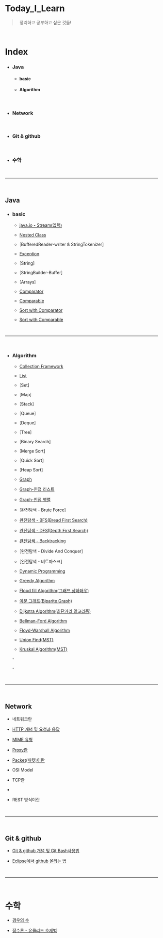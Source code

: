 # Today_I_Learn
> &nbsp; 정리하고 공부하고 싶은 것들!

<br>

# Index

- ### Java
   - #### basic
   
   - #### Algorithm
   

<br>

- ### Network

<br>

- ### Git & github

    
<br>

- ### 수학


<br>

<hr>

<br>  

 

## Java

- ### basic
  - [java.io - Stream(입력)](https://github.com/OOOIOOOIO/Today-I-Learn/blob/master/basic/java.io%20-%20Stream(%EC%9E%85%EB%A0%A5).md)

  - [Nested Class](https://github.com/OOOIOOOIO/Today_I_Learn/blob/master/basic/Nested%20Class.md)
  
  - [BufferedReader-writer & StringTokenizer]
  
  - [Exception](https://github.com/OOOIOOOIO/Today_I_Learn/blob/master/basic/Exception.md)
  
  - [String]
  
  - [StringBuilder-Buffer]
  
  - [Arrays]
  
  - [Comparator](https://github.com/OOOIOOOIO/Today_I_Learn/blob/master/lang%20%26%20util/Comparator.md)
  
  - [Comparable](https://github.com/OOOIOOOIO/Today_I_Learn/blob/master/lang%20%26%20util/Comparable.md)
 
  - [Sort with Comparator](https://github.com/OOOIOOOIO/Today_I_Learn/blob/master/lang%20%26%20util/Sort%20with%20Comparator.md)
  
  - [Sort with Comparable](https://github.com/OOOIOOOIO/Today_I_Learn/blob/master/lang%20&%20util/Sort%20with%20Comparable.md)
 
<br>

<hr>

<br>  


- ### Algorithm
  
  - [Collection Framework](https://github.com/OOOIOOOIO/Today_I_Learn_With_JAVA/blob/master/Collection%20%26%20Collections%20%26%20Data%20Structure/Collection%20Framework.md)
  
  - [List](https://github.com/OOOIOOOIO/Today_I_Learn_With_JAVA/blob/master/Collection%20&%20Collections%20&%20Data%20Structure/List.md)
  
  - [Set]
  
  - [Map]
  
  - [Stack]
  
  - [Queue]
    
  - [Deque]
  
  - [Tree]
  
  - [Binary Search]
  
  - [Merge Sort]
  
  - [Quick Sort]
  
  - [Heap Sort]

  - [Graph](https://github.com/OOOIOOOIO/Today_I_Learn_With_JAVA/blob/master/Collection%20%26%20Collections/Graph.md)
  
  - [Graph-인접 리스트](https://github.com/OOOIOOOIO/Today_I_Learn_With_JAVA/blob/master/Collection%20%26%20Collections%20%26%20Data%20Structure/Graph%20-%EC%9D%B8%EC%A0%91%20%EB%A6%AC%EC%8A%A4%ED%8A%B8.md)
  
  - [Graph-인접 행렬](https://github.com/OOOIOOOIO/Today_I_Learn_With_JAVA/blob/master/Collection%20%26%20Collections%20%26%20Data%20Structure/Graph%20-%EC%9D%B8%EC%A0%91%20%ED%96%89%EB%A0%AC.md)

  
  - [완전탐색 - Brute Force]
  
  - [완전탐색 - BFS(Bread First Search)](https://github.com/OOOIOOOIO/Today_I_Learn_With_JAVA/blob/master/Algorithm/%EC%99%84%EC%A0%84%ED%83%90%EC%83%89%20-%20BFS(Bread%20First%20Search).md)
  
  - [완전탐색 - DFS(Depth First Search)](https://github.com/OOOIOOOIO/Today_I_Learn_With_JAVA/blob/master/Algorithm/%EC%99%84%EC%A0%84%ED%83%90%EC%83%89%20-%20DFS(Depth%20First%20Search).md)
  
  - [완전탐색 - Backtracking](https://github.com/OOOIOOOIO/Today_I_Learn/blob/master/Algorithm/%EC%99%84%EC%A0%84%ED%83%90%EC%83%89%20-%20Backtracking.md)
  
  - [완전탐색 - Divide And Conquer]
  
  - [완전탐색 - 비트마스크]
  
  - [Dynamic Programming](https://github.com/OOOIOOOIO/Today_I_Learn/blob/master/Algorithm/Dynamic%20Programming.md)
  
  - [Greedy Algorithm](https://github.com/OOOIOOOIO/Today_I_Learn/blob/master/Algorithm/Greed%20Algorithm.md)
  
  - [Flood fill Algorithm(그래프 상하좌우)](https://github.com/OOOIOOOIO/Today_I_Learn/tree/master/Algorithm)
  
  - [이분 그래프(Biparite Graph)](https://github.com/OOOIOOOIO/Today_I_Learn/blob/master/Algorithm/%EC%9D%B4%EB%B6%84%20%EA%B7%B8%EB%9E%98%ED%94%84(Biparite%20Graph).md)

  - [Dijkstra Algorithm(최단거리 알고리즘)](https://github.com/OOOIOOOIO/Today_I_Learn/blob/master/Algorithm/Dijkstra%20Algorithm.md)
  
  - [Bellman-Ford Algorithm](https://github.com/OOOIOOOIO/Today_I_Learn/blob/master/Algorithm/Bellman%20Ford%20Algorithm.md)
  
  - [Floyd-Warshall Algorithm](https://github.com/OOOIOOOIO/Today_I_Learn/blob/master/Algorithm/Floyd%20Warshall%20Algorithm.md)
  
  - [Union Find(MST)](https://github.com/OOOIOOOIO/Today_I_Learn/blob/master/Algorithm/Union%20Find(MST).md)
  
  - [Kruskal Algorithm(MST)](https://github.com/OOOIOOOIO/Today_I_Learn/blob/master/Algorithm/Kruskal%20Algorithm(MST).md)
  
  
  -[]()
  
  -[]()


<br>

<hr>

<br>  

## Network
- 네트워크란

- [HTTP 개념 및 요청과 응답](https://github.com/OOOIOOOIO/Today_I_Learn/blob/master/Network/HTTP%20%EA%B0%9C%EB%85%90%20%EB%B0%8F%20%EC%9A%94%EC%B2%AD%EA%B3%BC%20%EC%9D%91%EB%8B%B5.md)

- [MIME 유형](https://github.com/OOOIOOOIO/Today-I-Learn/blob/master/Network/MIME%20%EC%9C%A0%ED%98%95.md)

- [Proxy란](https://github.com/OOOIOOOIO/Today_I_Learn/blob/master/Network/Proxy%EB%9E%80.md)

- [Packet(패킷)이란](https://github.com/OOOIOOOIO/Today-I-Learn/blob/master/Network/Packet(%ED%8C%A8%ED%82%B7)%EC%9D%B4%EB%9E%80%3F.md)

- OSI Model

- TCP란

- 

- REST 방식이란

<br>

<hr>

<br>  


## Git & github
- [Git & github 개념 및 Git Bash사용법](https://github.com/OOOIOOOIO/Today_I_Learn/blob/master/Git%20%26%20github%20%EA%B0%9C%EB%85%90%20%EB%B0%8F%20Git%20Bash%EC%82%AC%EC%9A%A9%EB%B2%95.md)

- [Eclipse에서 github 올리는 법](https://github.com/OOOIOOOIO/Today_I_Learn/blob/master/Git%20%26%20github/Eclipse%EC%97%90%EC%84%9C%20github%20%EC%98%AC%EB%A6%AC%EB%8A%94%20%EB%B2%95.md)

<br>

<hr>

<br> 

# 수학

  - [경우의 수](https://github.com/OOOIOOOIO/Today_I_Learn/blob/master/%EC%88%98%ED%95%99/%EA%B2%BD%EC%9A%B0%EC%9D%98%20%EC%88%98.md)
  
  - [정수론 - 유클리드 호제법](https://github.com/OOOIOOOIO/Today_I_Learn/blob/master/%EC%88%98%ED%95%99/%EC%A0%95%EC%88%98%EB%A1%A0%20-%20%EC%9C%A0%ED%81%B4%EB%A6%AC%EB%93%9C%20%ED%98%B8%EC%A0%9C%EB%B2%95.md)
